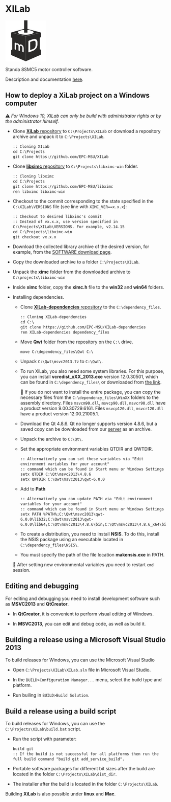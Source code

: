 # XILab

![](Resources/images/icons/motor_icon.png)

Standa 8SMC5 motor controller software.

Description and documentation [here](https://doc.xisupport.com/en/8smc5-usb/8SMCn-USB/XILab_application_Users_guide.html).

## How to deploy a XiLab project on a Windows computer

:warning: *For Windows 10, XILab can only be build with administrator rights or by the administrator himself.*

- Clone [**XiLab** repository](https://github.com/EPC-MSU/XILab) to `C:\Projects\XILab` or download a repository archive and unpack it to `C:\Projects\XILab`.
  
  ```batch
  :: Cloning XILab
  cd C:\Projects
  git clone https://github.com/EPC-MSU/XILab
  ```

- Clone [**libximc** repository](https://github.com/EPC-MSU/libximc) to `C:\Projects\libximc-win` folder.
  
  ```batch
  :: Cloning libximc
  cd C:\Projects
  git clone https://github.com/EPC-MSU/libximc
  ren libximc libximc-win
  ```

- Checkout to the commit corresponding to the state specified in the `C:\XILab\VERSIONS` file (see line with `XIMC_VER==x.x.x`):
  
  ```batch
  :: Checkout to desired libximc's commit
  :: Instead of vx.x.x, use version specified in C:\Projects\XILab\VERSIONS. For example, v2.14.15
  cd C:\Projects\libximc-win
  git checkout vx.x.x
  ```

- Download the collected library archive of the desired version, for example, from the [SOFTWARE download page]( http://files.xisupport.com/Software.en.html#all-libximc-microsmc-and-ximc-labview-versions).

- Copy the downloaded archive to a folder `C:\Projects\XILab`.

- Unpack the **ximc** folder from the downloaded archive to `C:\projects\libximc-win`

- Inside **ximc** folder, copy the **ximc.h** file to the **win32** and **win64** folders.

- Installing dependencies.
  
  - Clone  [**XILab-dependencies** repository](https://github.com/EPC-MSU/XILab-dependencies) to the `C:\dependency_files`.
    
    ```batch
    :: Cloning XILab-dependencies
    cd C:\
    git clone https://github.com/EPC-MSU/XILab-dependencies
    ren XILab-dependencies dependency_files
    ```
  
  - Move **Qwt** folder from the repository  on the `C:\` drive.
    
    ```batch
    move C:\dependency_files\Qwt C:\
    ```
  
  - Unpack `C:\Qwt\msvc2013.7z` to `C:\Qwt\`.
  
  - To run XiLab, you also need some system libraries. For this purpose, you can install **vcredist_xXX_2013.exe**  version 12.0.30501, which can be found in `C:\dependency_files\` or downloaded from [the link](https://www.microsoft.com/en-us/download/details.aspx?id=40784). 
    
     :bookmark_tabs: If you do not want to install the entire package, you can copy the necessary files from the `C:\dependency_files\WinXX` folders to the assembly directory.  Files `msvcm90.dll`, `msvcp90.dll`, `msvcr90.dll` have a product version 9.00.30729.6161. Files `msvcp120.dll`, `msvcr120.dll` have a product version 12.00.21005.1.
  
  - Download the Qt 4.8.6. Qt no longer supports version 4.8.6, but a saved copy can be downloaded from our [server](https://files.xisupport.com/XiLab_dependencies/Qt/msvc2013.7z) as an archive.
  
  - Unpack the archive to `C:\Qt\`.
  
  - Set the appropriate environment variables QTDIR and QWTDIR.
    
    ```batch
    :: Alternatively you can set these variables via "Edit environment variables for your account"
    :: command which can be found in Start menu or Windows Settings
    setx QTDIR C:\Qt\msvc2013\4.8.6
    setx QWTDIR C:\Qwt\msvc2013\qwt-6.0.0
    ```
  
  - Add to **Path** 
    
    ```batch
    :: Alternatively you can update PATH via "Edit environment variables for your account"
    :: command which can be found in Start menu or Windows Settings
    setx PATH %PATH%;C:\Qwt\msvc2013\qwt-6.0.0\lib32;C:\Qwt\msvc2013\qwt-6.0.0\lib64;C:\Qt\msvc2013\4.8.6\bin;C:\Qt\msvc2013\4.8.6_x64\bin
    ```
  
  - To create a distribution, you need to install **NSIS**. To do this, install the NSIS package using an executable located in `C:\dependency_files\NSIS\`.
  
  - You must specify the path of the file location **makensis.exe** in PATH.
  
  :bookmark_tabs: After setting new environmental variables ypu need to restart `cmd` session.

## Editing and debugging

For editing and debugging you need to install development software such as **MSVC2013** and **QtCreator**.

* In **QtCreator**, it is convenient to perform visual editing of Windows.

* In **MSVC2013**, you can edit and debug code, as well as build it. 

## Building a release using a Microsoft Visual Studio 2013

To build releases for Windows, you can use the  Microsoft Visual Studio 

- Open `C:\Projects\XILab\XILab.sln` file in Microsoft Visual Studio.

- In the `BUILD>Configuration Manager...` menu, select the build type and platform.

- Run builing in `BUILD>Build Solution`.

## Build a release using a build script

To build releases for Windows, you can use the `C:\Projects\XILab\build.bat` script.

- Run the script with parameter:
  
  ```batch
  build git
  :: If the build is not successful for all platforms then run the full build command "build git add_service_build".
  ```

- Portable software packages for different bit sizes after the build are located in the folder `C:\Projects\XILab\dist_dir`.

- The installer after the build is located in the folder `C:\Projects\XILab`.

Building **XiLab** is also possible under **linux** and **Mac**.
